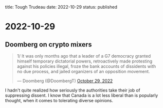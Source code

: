 title: Tough Trudeau
date: 2022-10-29
status: published

# 2022-10-29
## Doomberg on crypto mixers
<blockquote class="twitter-tweet"><p lang="en" dir="ltr">1/ It was only months ago that a leader of a G7 democracy granted himself temporary dictatorial powers, retroactively made protesting against his policies illegal, froze the bank accounts of dissidents with no due process, and jailed organizers of an opposition movement.</p>&mdash; Doomberg (@DoombergT) <a href="https://twitter.com/DoombergT/status/1586301441420820485?ref_src=twsrc%5Etfw">October 29, 2022</a></blockquote> <script async src="https://platform.twitter.com/widgets.js" charset="utf-8"></script> 

I hadn't quite realized how seriously the authorities take their job of suppressing dissent.
I know that Canada is a lot less liberal than is popularly thought, when it comes to tolerating diverse opinions.
